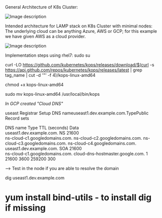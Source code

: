 General Architecture of K8s Cluster:

![Image description](https://miro.medium.com/max/1190/0*sGRplim9zUwPPeXB.png)

Intended architecture for LAMP stack on K8s Cluster with minimal nodes:
The underlying cloud can be anything Azure, AWS or GCP; for this example we have given AWS as a cloud provider.

![Image description](http://docs.heptio.com/_images/lamp-001.png)

Implementation steps using rhel7:
sudo su

curl -LO https://github.com/kubernetes/kops/releases/download/$(curl -s https://api.github.com/repos/kubernetes/kops/releases/latest | grep tag_name | cut -d '"' -f 4)/kops-linux-amd64

chmod +x kops-linux-amd64

 sudo mv kops-linux-amd64 /usr/local/bin/kops

 *In GCP created "Cloud DNS"*

 useast
 Registrar Setup
DNS nameuseast1.dev.example.com.TypePublic
Record sets
 
DNS name	Type	TTL (seconds)	Data	
useast1.dev.example.com.	NS	21600	
ns-cloud-c1.googledomains.com.
ns-cloud-c2.googledomains.com.
ns-cloud-c3.googledomains.com.
ns-cloud-c4.googledomains.com.
useast1.dev.example.com.	SOA	21600	
ns-cloud-c1.googledomains.com. cloud-dns-hostmaster.google.com. 1 21600 3600 259200 300

--> Test in the node if you are able to resolve the domain

 dig useast1.dev.example.com

  # yum install bind-utils - to install dig if missing

